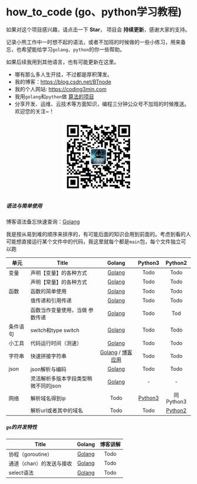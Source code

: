 # how_to_code (go、python学习教程)

如果对这个项目感兴趣，请点击一下 **Star**， 项目会 **持续更新**，感谢大家的支持。

记录小熊工作中一时想不起的语法，或者不加班的时候做的一些小练习，用来备忘，也希望能给学习`golang`、`python`的你一些帮助。

如果后续我用到其他语言，也有可能更新在这里。

* 哪有那么多人生开挂，不过都是厚积薄发。
* 我的博客：https://blog.csdn.net/BTnode
* 我的个人网站: https://coding3min.com
* 我用`golang`和`python`做 [算法的项目](https://github.com/pzqu/LeetCode)
* 分享开发、运维、云技术等方面知识，编程三分钟公众号不加班的时候推送。欢迎您的关注~！

<div align="center"><img border="0" src="qrcode.jpg" alt="Coder" title="gongzhonghao" with="200" height="200"></div>


##### 语法与简单使用

博客语法备忘快速查询：[Golang](https://coding3min.com/561.html)

我是按从易到难的顺序来排序的，有可能后面的知识会用到前面的。考虑到看的人可能想直接运行某个文件中的代码，我这里就每个都是`main`包，每个文件独立可以跑

| 单元 |                  Title                   |                  Golang                  |     Python3                |           Python2 |
| ---- | ---- | :--------------------------------------: | :--------------------------------------: |  :--------------------------------------: | 
| 变量 | 声明【变量】的各种方式 | [Golang](golang/easy/variable/variable.go) |Todo|Todo|
| |声明【常量】的各种方式 | [Golang](golang/easy/variable/const.go) |Todo|Todo|
| 函数|函数的简单使用| [Golang](golang/easy/function/main.go)| Todo | Todo|
| | 值传递和引用传递| [Golang](golang/easy/function/more.go)|Todo|Todo|
| | 函数当作变量使用，当做 参数传递|[Golang](golang/easy/function/functionValue.go)|Todo|Tod|
| 条件语句| switch和type switch | [Golang](golang/easy/ifelse_switch/switch.go) |Todo|Todo|
| 小工具 |代码运行时间（测速）| [Golang](golang/utils/speed.go) |Todo|Todo|
| 字符串 |快速拼接字符串|[Golang](golang/easy/string/append_string.go) / [博客应用](https://coding3min.com/675.html)|Todo| Todo|
|json |json解析与编码   | [Golang](golang/easy/json/parse_json.go) |Todo| Todo|
| |灵活解析多版本字段类型稍微不同的json   | [Golang](golang/medium/json_interface/fixed_json.go) | - |  - |
| 网络 | 解析域名得到ip |Todo| [Python3](python/network/pase_hostname.py) | 同Python3 |
| |解析url或者其中的域名 |Todo|Todo |  [Python2](python/network/py2_parse_url_hostname.py)  |


##### `go`的并发特性

|                  Title                   |                  Golang                  |    博客讲解|
| ---- | :--------------------------------------: | :--------------------------------------: | 
| 协程（goroutine）| [Golang](golang/medium/chan/goroutine.go)| Todo |
| 通道（chan）的发送与接收 | [Golang](golang/medium/chan/chan.go) | Todo |
| select语法 | [Golang](golang/medium/chan/select.go) | Todo |


